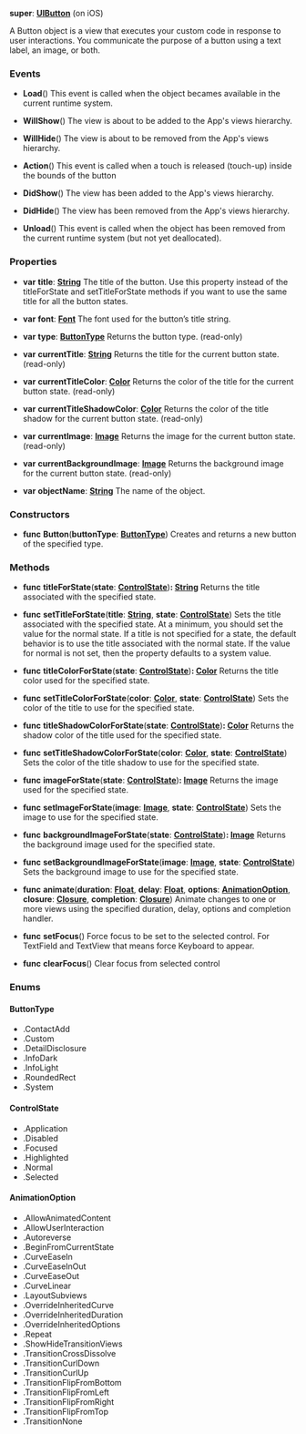 **super**: **[UIButton](UIButton.md)** (on iOS)

A Button object is a view that executes your custom code in response to user interactions. You communicate the purpose of a button using a text label, an image, or both.

### Events

* **Load**()
This event is called when the object becames available in the current runtime system.

* **WillShow**()
The view is about to be added to the App's views hierarchy.

* **WillHide**()
The view is about to be removed from the App's views hierarchy.

* **Action**()
This event is called when a touch is released (touch-up) inside the bounds of the button

* **DidShow**()
The view has been added to the App's views hierarchy.

* **DidHide**()
The view has been removed from the App's views hierarchy.

* **Unload**()
This event is called when the object has been removed from the current runtime system (but not yet deallocated).



### Properties

* **var** **title**: **[String](../gravity/string.md)**
The title of the button. Use this property instead of the titleForState and setTitleForState methods if you want to use the same title for all the button states.

* **var** **font**: **[Font](Font.md)**
The font used for the button’s title string.

* **var** **type**: **<a href="#_enum_ButtonType">ButtonType</a>**
Returns the button type. \(read-only\)

* **var** **currentTitle**: **[String](../gravity/string.md)**
Returns the title for the current button state. \(read-only\)

* **var** **currentTitleColor**: **[Color](Color.md)**
Returns the color of the title for the current button state. \(read-only\)

* **var** **currentTitleShadowColor**: **[Color](Color.md)**
Returns the color of the title shadow for the current button state. \(read-only\)

* **var** **currentImage**: **[Image](Image.md)**
Returns the image for the current button state. \(read-only\)

* **var** **currentBackgroundImage**: **[Image](Image.md)**
Returns the background image for the current button state. \(read-only\)

* **var** **objectName**: **[String](../gravity/string.md)**
The name of the object.



### Constructors

* **func** **Button**(**buttonType**: **<a href="#_enum_ButtonType">ButtonType</a>**)
Creates and returns a new button of the specified type.



### Methods

* **func** **titleForState**(**state**: **<a href="#_enum_ControlState">ControlState</a>**)<strong>: [String](../gravity/string.md)</strong> 
Returns the title associated with the specified state.

* **func** **setTitleForState**(**title**: **[String](../gravity/string.md)**, **state**: **<a href="#_enum_ControlState">ControlState</a>**)
Sets the title associated with the specified state. At a minimum, you should set the value for the normal state. If a title is not specified for a state, the default behavior is to use the title associated with the normal state. If the value for normal is not set, then the property defaults to a system value.

* **func** **titleColorForState**(**state**: **<a href="#_enum_ControlState">ControlState</a>**)<strong>: [Color](Color.md)</strong> 
Returns the title color used for the specified state.

* **func** **setTitleColorForState**(**color**: **[Color](Color.md)**, **state**: **<a href="#_enum_ControlState">ControlState</a>**)
Sets the color of the title to use for the specified state.

* **func** **titleShadowColorForState**(**state**: **<a href="#_enum_ControlState">ControlState</a>**)<strong>: [Color](Color.md)</strong> 
Returns the shadow color of the title used for the specified state.

* **func** **setTitleShadowColorForState**(**color**: **[Color](Color.md)**, **state**: **<a href="#_enum_ControlState">ControlState</a>**)
Sets the color of the title shadow to use for the specified state.

* **func** **imageForState**(**state**: **<a href="#_enum_ControlState">ControlState</a>**)<strong>: [Image](Image.md)</strong> 
Returns the image used for the specified state.

* **func** **setImageForState**(**image**: **[Image](Image.md)**, **state**: **<a href="#_enum_ControlState">ControlState</a>**)
Sets the image to use for the specified state.

* **func** **backgroundImageForState**(**state**: **<a href="#_enum_ControlState">ControlState</a>**)<strong>: [Image](Image.md)</strong> 
Returns the background image used for the specified state.

* **func** **setBackgroundImageForState**(**image**: **[Image](Image.md)**, **state**: **<a href="#_enum_ControlState">ControlState</a>**)
Sets the background image to use for the specified state.

* **func** **animate**(**duration**: **[Float](../gravity/float.md)**, **delay**: **[Float](../gravity/float.md)**, **options**: **<a href="#_enum_AnimationOption">AnimationOption</a>**, **closure**: **[Closure](../gravity/closure.md)**, **completion**: **[Closure](../gravity/closure.md)**)
Animate changes to one or more views using the specified duration, delay, options and completion handler.

* **func** **setFocus**()
Force focus to be set to the selected control. For TextField and TextView that means force Keyboard to appear.

* **func** **clearFocus**()
Clear focus from selected control





### Enums

<div id="_enum_ButtonType"></div>

#### ButtonType
 * .ContactAdd
 * .Custom
 * .DetailDisclosure
 * .InfoDark
 * .InfoLight
 * .RoundedRect
 * .System

<div id="_enum_ControlState"></div>

#### ControlState
 * .Application
 * .Disabled
 * .Focused
 * .Highlighted
 * .Normal
 * .Selected

<div id="_enum_AnimationOption"></div>

#### AnimationOption
 * .AllowAnimatedContent
 * .AllowUserInteraction
 * .Autoreverse
 * .BeginFromCurrentState
 * .CurveEaseIn
 * .CurveEaseInOut
 * .CurveEaseOut
 * .CurveLinear
 * .LayoutSubviews
 * .OverrideInheritedCurve
 * .OverrideInheritedDuration
 * .OverrideInheritedOptions
 * .Repeat
 * .ShowHideTransitionViews
 * .TransitionCrossDissolve
 * .TransitionCurlDown
 * .TransitionCurlUp
 * .TransitionFlipFromBottom
 * .TransitionFlipFromLeft
 * .TransitionFlipFromRight
 * .TransitionFlipFromTop
 * .TransitionNone



